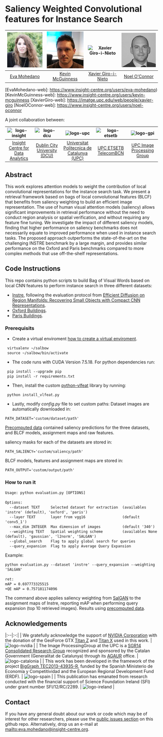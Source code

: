 # Saliency Weighted Convolutional features for Instance Search




| ![Eva Mohedano][EvaMohedano-photo] |  ![Kevin McGuinness][KevinMcGuinness-photo] |  ![Xavier Giro-i-Nieto][XavierGiro-photo] | ![Noel O'Connor][NoelOConnor-photo]  | 
|:-:|:-:|:-:|:-:|
| [Eva Mohedano](EvaMohedano-web)  |  [Kevin McGuinness](KevinMcGuinness-web)   | [Xavier Giro-i-Nieto](XavierGiro-web)   | [Noel O'Connor](NoelOConnor-web)   | 
[EvaMohedano-web]: https://www.insight-centre.org/users/eva-mohedano)
[KevinMcGuinness-web]: https://www.insight-centre.org/users/kevin-mcguinness
[XavierGiro-web]: https://imatge.upc.edu/web/people/xavier-giro
[NoelOConnor-web]: https://www.insight-centre.org/users/noel-oconnor


[EvaMohedano-photo]: https://raw.githubusercontent.com/imatge-upc/retrieval-2016-lostobject/master/authors/Eva.jpg?token=AKsMd4iuttxHH44mYL3mPpJEtSvXVXF8ks5Xe-AWwA%3D%3D "Eva Mohedano" 
[KevinMcGuinness-photo]: https://raw.githubusercontent.com/imatge-upc/retrieval-2016-lostobject/master/authors/Kevin.jpg?token=AKsMd4VU31T7Bh8CztufWEWNudazbB_Uks5Xe-AxwA%3D%3D "Kevin McGuinness"
[XavierGiro-photo]: https://raw.githubusercontent.com/evamohe/BoW_CNN_InstanceSearch/master/authors/giro.jpg?token=AHPpwDdVdPYfMIwMBgHbjK9pPMJva1GOks5X1vHIwA%3D%3D "Xavier Giro-i-Nieto"
[NoelOConnor-photo]: https://raw.githubusercontent.com/imatge-upc/retrieval-2016-lostobject/master/authors/Noel.jpg?token=AKsMdyemO5eJke9B9rqdRtA7otJscq1wks5Xe-BEwA%3D%3D "Noel O'Connor"

A joint collaboration between:

| ![logo-insight] | ![logo-dcu] | ![logo-upc] | ![logo-etsetb] | ![logo-gpi] | 
|:-:|:-:|:-:|:-:|:-:|
| [Insight Centre for Data Analytics](insight-web) | [Dublin City University (DCU)](dcu-web)  |[Universitat Politecnica de Catalunya (UPC)](upc-web)   | [UPC ETSETB TelecomBCN](etsetb-web)  | [UPC Image Processing Group](gpi-web) | 

[insight-web]: https://www.insight-centre.org/ 
[dcu-web]: http://www.dcu.ie/
[upc-web]: http://www.upc.edu/?set_language=en 
[etsetb-web]: https://www.etsetb.upc.edu/en/ 
[gpi-web]: https://imatge.upc.edu/web/ 


[logo-insight]: https://raw.githubusercontent.com/imatge-upc/saliency-2016-cvpr/master/logos/insight.jpg "Insight Centre for Data Analytics"
[logo-dcu]: https://raw.githubusercontent.com/imatge-upc/saliency-2016-cvpr/master/logos/dcu.png "Dublin City University"
[logo-upc]: https://raw.githubusercontent.com/imatge-upc/saliency-2016-cvpr/master/logos/upc.jpg "Universitat Politecnica de Catalunya"
[logo-etsetb]: https://raw.githubusercontent.com/imatge-upc/saliency-2016-cvpr/master/logos/etsetb.png "ETSETB TelecomBCN"
[logo-gpi]: https://raw.githubusercontent.com/imatge-upc/saliency-2016-cvpr/master/logos/gpi.png "UPC Image Processing Group"

## Abstract 
This work explores attention models to weight the contribution of local convolutional representations for the instance search task. We present a retrieval framework based on bags of local convolutional features (BLCF) that benefits from saliency weighting to build an efficient image representation. The use of human visual attention models (saliency) allows significant improvements in retrieval performance without the need to conduct region analysis or spatial verification, and without requiring any feature
fine tuning. We investigate the impact of different saliency models, finding that higher performance on saliency benchmarks does not necessarily equate to improved performance when used in instance search tasks. The proposed approach outperforms the state-of-the-art on the challenging INSTRE benchmark by a large margin, and provides similar performance on the Oxford and Paris benchmarks compared to more complex methods that use off-the-shelf representations.

## Code Instructions
This repo contains python scripts to build Bag of Visual Words based on local CNN features to perform instance search in three different datasets:

* [Instre](ftp://ftp.irisa.fr/local/texmex/corpus/instre/readme.htm), following the evaluation protocol from [Efficient Diffusion on Region Manifolds: Recovering Small Objects with Compact CNN Representations](http://people.rennes.inria.fr/Ahmet.Iscen/diffusion.html).
* [Oxford Buildings](http://www.robots.ox.ac.uk/~vgg/data/oxbuildings/).
* [Paris Buildings](http://www.robots.ox.ac.uk/~vgg/data/parisbuildings/).

### Prerequisits

* Create a virtual enviroment [how to create a virtual enviroment](http://docs.python-guide.org/en/latest/dev/virtualenvs/).
```
 virtualenv ~/salbow
 source ~/salbow/bin/activate
```
* The code runs with CUDA Version 7.5.18. For python dependencies run:
```
 pip install --upgrade pip
 pip install -r requirements.txt
```

* Then, install the custom [python-vlfeat]((https://github.com/dougalsutherland/vlfeat-ctypes)) library by running:
```
 python install_vlfeat.py
```
* Lastly, modify  *config.py* file to set custom paths:
Dataset images are automatically downloaded in:
```
PATH_DATASET='custom/dataset/path'
```
[Precomputed data](https://drive.google.com/drive/folders/18NmIcyEIJ8p9GO14rUB3n3wTnx8pezt_) contained saliency predictions for the three datasets, and BLCF models, assignment maps and raw features.

saliency masks for each of the datasets are stored in:
```
PATH_SALIENCY='custom/saliency/path'
```
BLCF models, features and assignment maps are stored in:
```
PATH_OUTPUT='custom/output/path'
````

### How to run it
```
Usage: python evaluation.py [OPTIONS]

Options:
  --dataset TEXT     Selected dataset for extraction  (availables 'instre' (default), 'oxford', 'paris')
  --layer TEXT       layer from vgg16                 (default 'conv5_1')
  --max_dim INTEGER  Max dimension of images          (default '340')
  --weighting TEXT   Spatial weighting scheme         (availables None (default), 'gaussian', 'l2norm', 'SALGAN')
  --global_search    Flag to apply global search for queries        
  --query_expansion  Flag to apply Average Query Expansion    
```
Example:
```
python evaluation.py --dataset 'instre' --query_expansion --weighting 'SALGAN'

ret:
mAP = 0.697773325515
+QE mAP = 0.757181174096
```
The command above applies saliency weighting from [SalGAN](https://imatge-upc.github.io/saliency-salgan-2017/)
to the assignment maps of Instre, reporting mAP when performing query expansion (top 10 retrieved images). Results using [precomputed data](https://drive.google.com/drive/folders/18NmIcyEIJ8p9GO14rUB3n3wTnx8pezt_).


## Acknowledgements

|:--|:-:|
|  We gratefully acknowledge the support of [NVIDIA Corporation](http://www.nvidia.com/content/global/global.php) with the donation of the GeoForce GTX [Titan Z](http://www.nvidia.com/gtx-700-graphics-cards/gtx-titan-z/) and [Titan X](http://www.geforce.com/hardware/desktop-gpus/geforce-gtx-titan-x) used in this work. |  ![logo-nvidia] |
|  The Image ProcessingGroup at the UPC is a [SGR14 Consolidated Research Group](https://imatge.upc.edu/web/projects/sgr14-image-and-video-processing-group) recognized and sponsored by the Catalan Government (Generalitat de Catalunya) through its [AGAUR](http://agaur.gencat.cat/en/inici/index.html) office. |  ![logo-catalonia] |
|  This work has been developed in the framework of the project [BigGraph TEC2013-43935-R](https://imatge.upc.edu/web/projects/biggraph-heterogeneous-information-and-graph-signal-processing-big-data-era-application), funded by the Spanish Ministerio de Economía y Competitividad and the European Regional Development Fund (ERDF).  | ![logo-spain] | 
|  This publication has emanated from research conducted with the financial support of Science Foundation Ireland (SFI) under grant number SFI/12/RC/2289. |  ![logo-ireland] |

[logo-nvidia]: https://raw.githubusercontent.com/imatge-upc/saliency-2016-cvpr/master/logos/nvidia.jpg "Logo of NVidia"
[logo-catalonia]: https://raw.githubusercontent.com/imatge-upc/saliency-2016-cvpr/master/logos/generalitat.jpg "Logo of Catalan government"
[logo-spain]: https://raw.githubusercontent.com/imatge-upc/saliency-2016-cvpr/master/logos/MEyC.png "Logo of Spanish government"
[logo-ireland]: https://raw.githubusercontent.com/imatge-upc/saliency-2016-cvpr/master/logos/sfi.png "Logo of Science Foundation Ireland"

## Contact

If you have any general doubt about our work or code which may be of interest for other researchers, please use the [public issues section](https://github.com/imatge-upc/salbow/issues) on this github repo. Alternatively, drop us an e-mail at <mailto:eva.mohedano@insight-centre.org>.

<!---
Javascript code to enable Google Analytics
-->

<script>
  (function(i,s,o,g,r,a,m){i['GoogleAnalyticsObject']=r;i[r]=i[r]||function(){
  (i[r].q=i[r].q||[]).push(arguments)},i[r].l=1*new Date();a=s.createElement(o),
  m=s.getElementsByTagName(o)[0];a.async=1;a.src=g;m.parentNode.insertBefore(a,m)
  })(window,document,'script','//www.google-analytics.com/analytics.js','ga');

  ga('create', 'UA-7678045-3', 'auto');
  ga('send', 'pageview');

</script>

